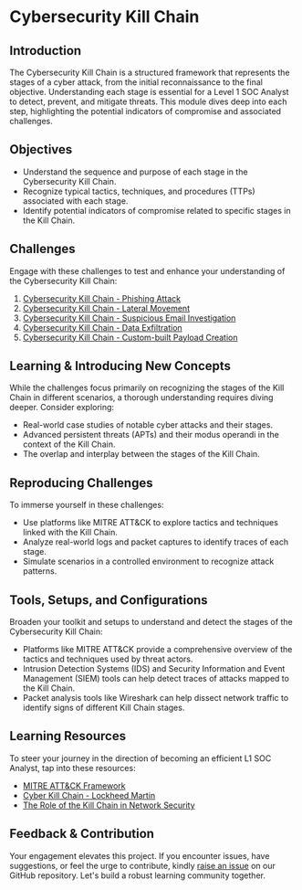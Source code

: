 
# Cybersecurity Kill Chain

## Introduction
The Cybersecurity Kill Chain is a structured framework that represents the stages of a cyber attack, from the initial reconnaissance to the final objective. Understanding each stage is essential for a Level 1 SOC Analyst to detect, prevent, and mitigate threats. This module dives deep into each step, highlighting the potential indicators of compromise and associated challenges.

## Objectives
- Understand the sequence and purpose of each stage in the Cybersecurity Kill Chain.
- Recognize typical tactics, techniques, and procedures (TTPs) associated with each stage.
- Identify potential indicators of compromise related to specific stages in the Kill Chain.

## Challenges
Engage with these challenges to test and enhance your understanding of the Cybersecurity Kill Chain:

1. [Cybersecurity Kill Chain - Phishing Attack](1.5.1_Challenge_1.md)
2. [Cybersecurity Kill Chain - Lateral Movement](1.5.2_Challenge_2.md)
3. [Cybersecurity Kill Chain - Suspicious Email Investigation](1.5.3_Challenge_3.md)
4. [Cybersecurity Kill Chain - Data Exfiltration](1.5.4_Challenge_4.md)
5. [Cybersecurity Kill Chain - Custom-built Payload Creation](1.5.5_Challenge_5.md)

## Learning & Introducing New Concepts
While the challenges focus primarily on recognizing the stages of the Kill Chain in different scenarios, a thorough understanding requires diving deeper. Consider exploring:

- Real-world case studies of notable cyber attacks and their stages.
- Advanced persistent threats (APTs) and their modus operandi in the context of the Kill Chain.
- The overlap and interplay between the stages of the Kill Chain.

## Reproducing Challenges
To immerse yourself in these challenges:
- Use platforms like MITRE ATT&CK to explore tactics and techniques linked with the Kill Chain.
- Analyze real-world logs and packet captures to identify traces of each stage.
- Simulate scenarios in a controlled environment to recognize attack patterns.

## Tools, Setups, and Configurations
Broaden your toolkit and setups to understand and detect the stages of the Cybersecurity Kill Chain:

- Platforms like MITRE ATT&CK provide a comprehensive overview of the tactics and techniques used by threat actors.
- Intrusion Detection Systems (IDS) and Security Information and Event Management (SIEM) tools can help detect traces of attacks mapped to the Kill Chain.
- Packet analysis tools like Wireshark can help dissect network traffic to identify signs of different Kill Chain stages.

## Learning Resources
To steer your journey in the direction of becoming an efficient L1 SOC Analyst, tap into these resources:

- [MITRE ATT&CK Framework](https://attack.mitre.org/)
- [Cyber Kill Chain - Lockheed Martin](https://www.lockheedmartin.com/en-us/capabilities/cyber/cyber-kill-chain.html)
- [The Role of the Kill Chain in Network Security](https://www.cisco.com/c/en/us/products/security/advanced-threat-analytics/what-is-kill-chain.html)

## Feedback & Contribution
Your engagement elevates this project. If you encounter issues, have suggestions, or feel the urge to contribute, kindly [raise an issue](https://github.com/trillium-infosec-systems/T-MON/tree/main/Detect/SOC/Issues) on our GitHub repository. Let's build a robust learning community together.
